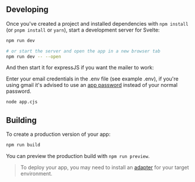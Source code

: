 ## Developing

Once you've created a project and installed dependencies with `npm install` (or `pnpm install` or `yarn`), start a development server for Svelte:

```bash
npm run dev

# or start the server and open the app in a new browser tab
npm run dev -- --open
```

And then start it for expressJS if you want the mailer to work:

Enter your email credentials in the .env file (see example .env), if you're using gmail it's advised to use an [app password](https://support.google.com/accounts/answer/185833?hl=en) instead of your normal password.

```bash
node app.cjs
```

## Building

To create a production version of your app:

```bash
npm run build
```

You can preview the production build with `npm run preview`.

> To deploy your app, you may need to install an [adapter](https://kit.svelte.dev/docs/adapters) for your target environment.